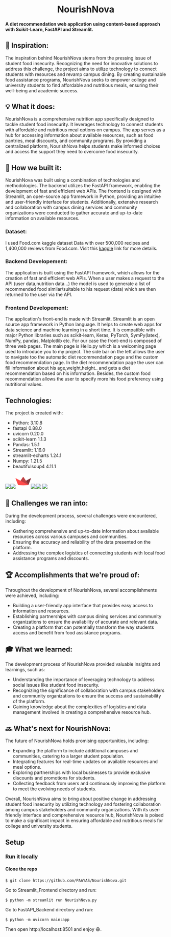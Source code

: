 <h1 align="center">NourishNova</h1>
  <h4>A diet recommendation web application using content-based approach with Scikit-Learn, FastAPI and Streamlit.</h4>
</div>

## 🌟 Inspiration:
The inspiration behind NourishNova stems from the pressing issue of student food insecurity. Recognizing the need for innovative solutions to address this challenge, the project aims to utilize technology to connect students with resources and revamp campus dining. By creating sustainable food assistance programs, NourishNova seeks to empower college and university students to find affordable and nutritious meals, ensuring their well-being and academic success.

## 💡 What it does:
NourishNova is a comprehensive nutrition app specifically designed to tackle student food insecurity. It leverages technology to connect students with affordable and nutritious meal options on campus. The app serves as a hub for accessing information about available resources, such as food pantries, meal discounts, and community programs. By providing a centralized platform, NourishNova helps students make informed choices and access the support they need to overcome food insecurity.

## 🔧 How we built it:
NourishNova was built using a combination of technologies and methodologies. The backend utilizes the FastAPI framework, enabling the development of fast and efficient web APIs. The frontend is designed with Streamlit, an open-source app framework in Python, providing an intuitive and user-friendly interface for students. Additionally, extensive research and collaboration with campus dining services and community organizations were conducted to gather accurate and up-to-date information on available resources.

### Dataset:
I used Food.com kaggle dataset Data with over 500,000 recipes and 1,400,000 reviews from Food.com. Visit this [kaggle](https://www.kaggle.com/datasets/irkaal/foodcom-recipes-and-reviews?select=recipes.csv) link for more details.

### Backend Developement:

The application is built using the FastAPI framework, which allows for the creation of fast and efficient web APIs. When a user makes a request to the API (user data,nutrition data...) the model is used to generate a list of recommended food similar/suitable to his request (data) which are then returned to the user via the API.

### Frontend Developement:

The application's front-end is made with Streamlit. Streamlit is an open source app framework in Python language. It helps to create web apps for data science and machine learning in a short time. It is compatible with major Python libraries such as scikit-learn, Keras, PyTorch, SymPy(latex), NumPy, pandas, Matplotlib etc. For our case the front-end is composed of three web pages. The main page is Hello.py which is a welcoming page used to introduce you to my project. The side bar on the left allows the user to navigate too the automatic diet recommendation page and the custom food recommendation page. In the diet recommendation page the user can fill information about his age,weight,height.. and gets a diet recommendation based on his information. Besides, the custom food recommendation allows the user to specify more his food preferency using nutritional values.

## Technologies:
The project is created with:
* Python: 3.10.8
* fastapi 0.88.0
* uvicorn 0.20.0
* scikit-learn 1.1.3
* Pandas: 1.5.1
* Streamlit: 1.16.0
* streamlit-echarts 1.24.1
* Numpy: 1.21.5
* beautifulsoup4 4.11.1

![](https://img.icons8.com/color/48/null/python--v1.png)![](https://img.icons8.com/color/48/null/numpy.png)![](Assets/streamlit-icon-48x48.png)![](Assets/fastapi.ico)![](Assets/scikit-learn.ico) ![](https://img.icons8.com/color/48/null/pandas.png)

## 🚀 Challenges we ran into:
During the development process, several challenges were encountered, including:
- Gathering comprehensive and up-to-date information about available resources across various campuses and communities.
- Ensuring the accuracy and reliability of the data presented on the platform.
- Addressing the complex logistics of connecting students with local food assistance programs and discounts.

## 🏆 Accomplishments that we're proud of:
Throughout the development of NourishNova, several accomplishments were achieved, including:
- Building a user-friendly app interface that provides easy access to information and resources.
- Establishing partnerships with campus dining services and community organizations to ensure the availability of accurate and relevant data.
- Creating a platform that can potentially transform the way students access and benefit from food assistance programs.

## 🎓 What we learned:
The development process of NourishNova provided valuable insights and learnings, such as:
- Understanding the importance of leveraging technology to address social issues like student food insecurity.
- Recognizing the significance of collaboration with campus stakeholders and community organizations to ensure the success and sustainability of the platform.
- Gaining knowledge about the complexities of logistics and data management involved in creating a comprehensive resource hub.

## 🔜 What's next for NourishNova:
The future of NourishNova holds promising opportunities, including:
- Expanding the platform to include additional campuses and communities, catering to a larger student population.
- Integrating features for real-time updates on available resources and meal options.
- Exploring partnerships with local businesses to provide exclusive discounts and promotions for students.
- Collecting feedback from users and continuously improving the platform to meet the evolving needs of students.

Overall, NourishNova aims to bring about positive change in addressing student food insecurity by utilizing technology and fostering collaboration among campus stakeholders and community organizations. With its user-friendly interface and comprehensive resource hub, NourishNova is poised to make a significant impact in ensuring affordable and nutritious meals for college and university students.

## Setup

### Run it locally
#### Clone the repo
```
$ git clone https://github.com/PAAYAS/NourishNova.git
```
Go to Streamlit_Frontend directory and run:
```
$ python -m streamlit run NourishNova.py
```
Go to FastAPI_Backend directory and run:
```
$ python -m uvicorn main:app
```
Then open http://localhost:8501 and enjoy :smiley:.
